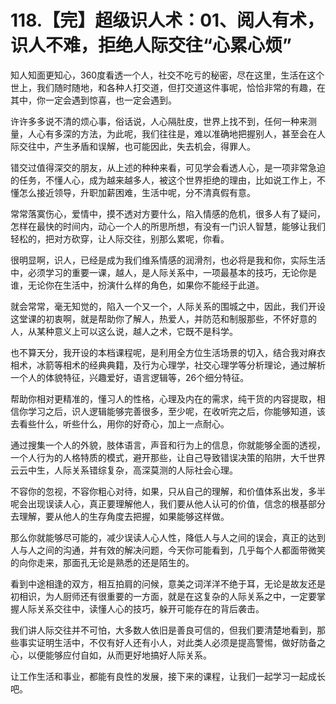 # 118.【完】超级识人术：01、阅人有术，识人不难，拒绝人际交往“心累心烦”

知人知面更知心，360度看透一个人，社交不吃亏的秘密，尽在这里，生活在这个世上，我们随时随地，和各种人打交道，但打交道这件事呢，恰恰非常的有趣，在其中，你一定会遇到惊喜，也一定会遇到。

许许多多说不清的烦心事，俗话说，人心隔肚皮，世界上找不到，任何一种来测量，人心有多深的方法，为此呢，我们往往是，难以准确地把握别人，甚至会在人际交往中，产生矛盾和误解，也可能因此，失去机会，得罪人。

错交过值得深交的朋友，从上述的种种来看，可见学会看透人心，是一项非常急迫的任务，不懂人心，成为越来越多人，被这个世界拒绝的理由，比如说工作上，不懂怎么接近领导，升职加薪困难，生活中呢，分不清真假有意。

常常落寞伤心，爱情中，摸不透对方要什么，陷入情感的危机，很多人有了疑问，怎样在最快的时间内，动心一个人的所思所想，有没有一门识人智慧，能够让我们轻松的，把对方砍穿，让人际交往，别那么累呢，你看。

很明显啊，识人，已经是成为我们维系情感的润滑剂，也必将是我和你，实际生活中，必须学习的重要一课，越人，是人际关系中，一项最基本的技巧，无论你是谁，无论你在生活中，扮演什么样的角色，如果你不能经于此道。

就会常常，毫无知觉的，陷入一个又一个，人际关系的围城之中，因此，我们开设这堂课的初衷啊，就是帮助你了解人，热爱人，并防范和制服那些，不怀好意的人，从某种意义上可以这么说，越人之术，它既不是科学。

也不算天分，我开设的本档课程呢，是利用全方位生活场景的切入，结合我对麻衣相术，冰箭等相术的经典典籍，及行为心理学，社交心理学等分析理论，通过解析一个人的体貌特征，兴趣爱好，语言逻辑等，26个细分特征。

帮助你相对更精准的，懂习人的性格，心理及内在的需求，纯干货的内容提取，相信你学习之后，识人逻辑能够完善很多，至少呢，在收听完之后，你能够知道，该去看些什么，听些什么，用你的好奇心，加上一点耐心。

通过搜集一个人的外貌，肢体语言，声音和行为上的信息，你就能够全面的透视，一个人行为的人格特质的模式，避开那些，让自己导致错误决策的陷阱，大千世界云云中生，人际关系错综复杂，高深莫测的人际社会心理。

不容你的忽视，不容你粗心对待，如果，只从自己的理解，和价值体系出发，多半呢会出现误读人心，真正要理解他人，我们要从他人认可的价值，信念的根基部分去理解，要从他人的生存角度去把握，如果能够这样做。

那么你就能够尽可能的，减少误读人心人性，降低人与人之间的误会，真正的达到人与人之间的沟通，并有效的解决问题，今天你可能看到，几乎每个人都面带微笑的向你走来，那面孔无论是熟悉的还是陌生的。

看到中途相逢的双方，相互拍肩的问候，意美之词洋洋不绝于耳，无论是故友还是初相识，为人厨师还有很重要的一方面，就是在这复杂的人际关系之中，一定要掌握人际关系交往中，读懂人心的技巧，躲开可能存在的背后袭击。

我们讲人际交往并不可怕，大多数人依旧是善良可信的，但我们要清楚地看到，那些事实证明生活中，不仅有好人还有小人，对此类人必须是提高警惕，做好防备之心，以便能够应付自如，从而更好地搞好人际关系。

让工作生活和事业，都能有良性的发展，接下来的课程，让我们一起学习一起成长吧。